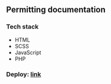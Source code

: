 ## Permitting documentation

### Tech stack

- HTML
- SCSS
- JavaScript
- PHP

### Deploy: [link](https://permitting-documentation.ru/)
